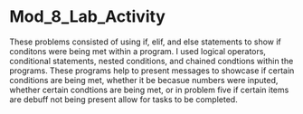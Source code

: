 # Mod_8_Lab_Activity
These problems consisted of using if, elif, and else statements to show if conditons were being met within a program. I used logical operators, conditional statements, nested conditions, and chained condtions within the programs. These programs help to present messages to showcase if certain conditions are being met, whether it be becasue numbers were inputed, whether certain condtions are being met, or in problem five if certain items are debuff not being present allow for tasks to be completed.

